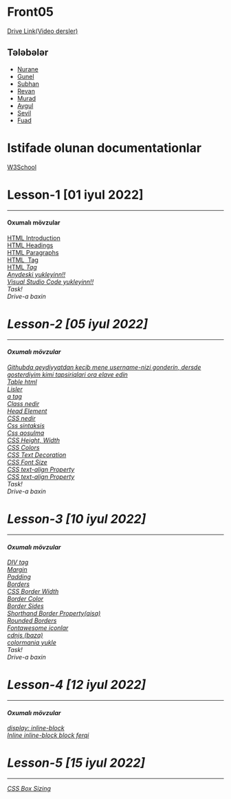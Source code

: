 # Front05

<a href="https://drive.google.com/drive/folders/1_jse_NIst9AAYvOihIXAJpX3tf_vZGME?usp=sharing">Drive Link(Video dersler)</a> <br>

## Tələbələr
 - [Nurane](https://github.com/NuranaOruc)
 - [Gunel](https://github.com/SeyfullayevaGunel)
 - [Subhan](https://github.com/javadoffss)
 - [Revan]()
 - [Murad](https://github.com/murad114)
 - [Aygul]()
 - [Sevil](https://github.com/SevilHeyderova)
 - [Fuad](https://github.com/fuadaliyevchess)

<h1> Istifade olunan documentationlar </h1>
<a href="https://www.w3schools.com/html/default.asp">W3School</a> <br>

<h1> Lesson-1 [01 iyul 2022] </h1>
<hr>
<h4>Oxumalı mövzular</h4>
<a href="https://www.w3schools.com/html/html_intro.asp"> HTML Introduction</a> <br>
<a href="https://www.w3schools.com/html/html_headings.asp">HTML Headings </a> <br>
<a href="https://www.w3schools.com/html/html_paragraphs.asp">HTML Paragraphs </a> <br>
<a href="https://www.w3schools.com/tags/tag_img.asp">HTML <img> Tag </a> <br>
<a href="https://www.w3schools.com/tags/tag_i.asp">HTML <i> Tag </a> <br>
<a href="https://anydesk.com/en/downloads/windows"> Anydeski yukleyinn!!</a> <br>
<a href="https://code.visualstudio.com/download"> Visual Studio Code yukleyinn!!</a> <br>
Task! <br/>
Drive-a baxin

<h1> Lesson-2 [05 iyul 2022] </h1>
<hr>
<h4>Oxumalı mövzular</h4>
<a href="https://github.com/"> Githubda qeydiyyatdan kecib mene username-nizi gonderin, dersde gosterdiyim kimi tapsiriqlari ora elave edin  </a> <br>
<a href="https://www.w3schools.com/html/html_tables.asp">Table html  </a> <br>
<a href="https://www.w3schools.com/html/html_lists.asp">Lisler  </a> <br>
<a href="https://www.w3schools.com/tags/tag_a.asp">a tag  </a> <br>
<a href="https://www.w3schools.com/html/html_classes.asp"> Class nedir </a> <br>
<a href="https://www.w3schools.com/html/html_head.asp">Head Element  </a> <br>
<a href="https://www.w3schools.com/css/css_intro.asp">CSS nedir  </a> <br>
<a href="https://www.w3schools.com/css/css_syntax.asp"> Css sintaksis </a> <br>
<a href="https://www.w3schools.com/css/css_howto.asp"> Css qosulma </a> <br>
<a href="https://www.w3schools.com/css/css_dimension.asp"> CSS Height, Width  </a> <br>
<a href="https://www.w3schools.com/css/css_colors.asp">CSS Colors  </a> <br>
<a href="https://www.w3schools.com/css/css_text_decoration.asp">CSS Text Decoration  </a> <br>
<a href="https://www.w3schools.com/css/css_font_size.asp"> CSS Font Size </a> <br>
<a href="https://www.w3schools.com/cssref/pr_text_text-align.ASP">CSS text-align Property </a> <br>
<a href="https://www.w3schools.com/cssref/pr_text_text-align.ASP">CSS text-align Property </a> <br>
Task! <br/>
Drive-a baxin


<h1> Lesson-3 [10 iyul 2022] </h1>
<hr>
<h4>Oxumalı mövzular</h4>
<a href="https://www.w3schools.com/tags/tag_div.ASP#:~:text=The%20tag%20defines%20a,inside%20the%20tag!">DIV tag  </a> <br>
<a href="https://www.w3schools.com/css/css_margin.asp">Margin</a> <br>
<a href="https://www.w3schools.com/css/css_padding.asp">Padding </a> <br>
<a href="https://www.w3schools.com/css/css_border.asp"> Borders</a> <br>
<a href="https://www.w3schools.com/css/css_border_width.asp"> CSS Border Width</a> <br>
<a href="https://www.w3schools.com/css/css_border_color.asp"> Border Color </a> <br>
<a href="https://www.w3schools.com/css/css_border_sides.asp">Border Sides </a> <br>
<a href="https://www.w3schools.com/css/css_border_shorthand.asp">Shorthand Border Property(qisa) </a> <br>
<a href="https://www.w3schools.com/css/css_border_rounded.asp">Rounded Borders </a> <br>
<a href="https://fontawesome.com/icons">Fontawesome iconlar </a> <br>
<a href="https://cdnjs.com/">cdnjs (baza) </a> <br>
<a href="https://colormania.en.softonic.com/">colormania yukle</a> <br>
Task! <br/>
Drive-a baxin

<h1> Lesson-4 [12 iyul 2022] </h1>
<hr>
<h4>Oxumalı mövzular</h4>
<a href="https://www.w3schools.com/css/css_inline-block.asp#:~:text=The%20display%3A%20inline%2Dblock%20Value,display%3A%20inline%20they%20are%20not.">display: inline-block</a> <br>
<a href="https://www.w3schools.com/css/tryit.asp?filename=trycss_inline-block_span1">Inline inline-block block ferqi</a> <br>


<h1> Lesson-5 [15 iyul 2022] </h1>
<hr>
<a href="https://www.w3schools.com/css/css3_box-sizing.asp">CSS Box Sizing</a> <br>
